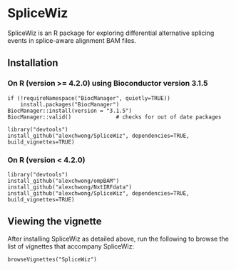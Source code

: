 # SpliceWiz
SpliceWiz is an R package for exploring differential alternative splicing events in splice-aware alignment BAM files.

## Installation 

### On R (version >= 4.2.0) using Bioconductor version 3.1.5

```
if (!requireNamespace("BiocManager", quietly=TRUE))
    install.packages("BiocManager")
BiocManager::install(version = "3.1.5")
BiocManager::valid()              # checks for out of date packages

library("devtools")
install_github("alexchwong/SpliceWiz", dependencies=TRUE, build_vignettes=TRUE)
```

### On R (version < 4.2.0)

```
library("devtools")
install_github("alexchwong/ompBAM")
install_github("alexchwong/NxtIRFdata")
install_github("alexchwong/SpliceWiz", dependencies=TRUE, build_vignettes=TRUE)
```

## Viewing the vignette

After installing SpliceWiz as detailed above, run the following to browse the list of vignettes that accompany SpliceWiz:

```
browseVignettes("SpliceWiz")
```
